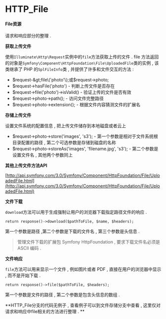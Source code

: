 # HTTP\_File

#### **File资源**

请求和响应部分的整理 .

**获取上传文件**

使用`Illuminate\Http\Request`实例中的`file`方法获取上传的文件 . file 方法返回的对象是`Symfony\Component\HttpFoundation\File\UploadedFile`类的实例 , 该类继承了 PHP 的`SplFileInfo`类 , 并提供了许多和文件交互的方法 :

* $request-&gt;file\('photo'\);或$request-&gt;photo;
* $request-&gt;hasFile\('photo'\) - 判断上传文件是否存在
* $request-&gt;file\('photo'\)-&gt;isValid\(\) - 验证上传的文件是否有效
* $request-&gt;photo-&gt;path\(\); - 访问文件完整路径
* $request-&gt;photo-&gt;extension\(\); - 根据文件内容猜测文件的扩展名

**存储上传文件**

设置文件系统的配置信息 , 把上传文件储存到本地磁盘或者云上

* $request-&gt;photo-&gt;store\('images', 's3'\); - 第一个参数是相对于文件系统根目录配置的路径 , 第二个可选参数是存储到磁盘的名称
* $request-&gt;photo-&gt;storeAs\('images', 'filename.jpg', 's3'\); - 第二个参数是设置文件名 , 其他两个参数同上

**其他上传文件方法API**

[http://api.symfony.com/3.0/Symfony/Component/HttpFoundation/File/UploadedFile.html](http://api.symfony.com/3.0/Symfony/Component/HttpFoundation/File/UploadedFile.html)

**文件下载**

`download`方法可以用于生成强制让用户的浏览器下载指定路径文件的响应 . 

```
return response()->download($pathToFile, $name, $headers);
```

第一个参数是路径 ,第二个参数是下载的文件名 , 第三个参数是头信息 . 

> 管理文件下载的扩展包 Symfony HttpFoundation , 要求下载文件名必须是 ASCII 编码 .

**文件响应**

`file`方法可以用来显示一个文件 , 例如图片或者 PDF , 直接在用户的浏览器中显示 , 而不是开始下载 . 

```
return response()->file($pathToFile, $headers);
```

第一个参数是文件的路径 , 第二个参数是包含头信息的数组 . 

**HTTP\_File分支的代码无例子 , 查看例子可以到文件存储分支中查看 , 这里仅对请求和响应中file相关的方法进行整理 . **

